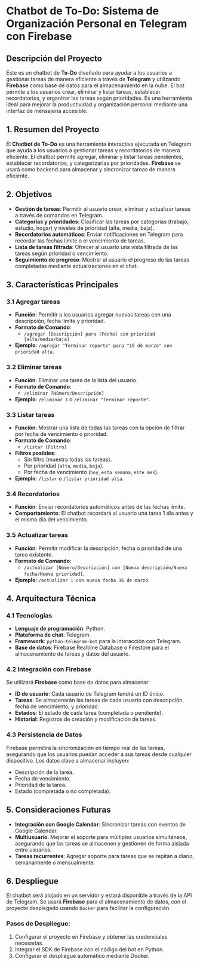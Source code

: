 # Chatbot de To-Do: Sistema de Organización Personal en Telegram con Firebase

## Descripción del Proyecto
Este es un chatbot de **To-Do** diseñado para ayudar a los usuarios a gestionar tareas de manera eficiente a través de **Telegram** y utilizando **Firebase** como base de datos para el almacenamiento en la nube. El bot permite a los usuarios crear, eliminar y listar tareas, establecer recordatorios, y organizar las tareas según prioridades. Es una herramienta ideal para mejorar la productividad y organización personal mediante una interfaz de mensajería accesible.

## 1. **Resumen del Proyecto**
El **Chatbot de To-Do** es una herramienta interactiva ejecutada en Telegram que ayuda a los usuarios a gestionar tareas y recordatorios de manera eficiente. El chatbot permite agregar, eliminar y listar tareas pendientes, establecer recordatorios, y categorizarlas por prioridades. **Firebase** se usará como backend para almacenar y sincronizar tareas de manera eficiente.

## 2. **Objetivos**
- **Gestión de tareas**: Permitir al usuario crear, eliminar y actualizar tareas a través de comandos en Telegram.
- **Categorías y prioridades**: Clasificar las tareas por categorías (trabajo, estudio, hogar) y niveles de prioridad (alta, media, baja).
- **Recordatorios automáticos**: Enviar notificaciones en Telegram para recordar las fechas límite o el vencimiento de tareas.
- **Lista de tareas filtrada**: Ofrecer al usuario una vista filtrada de las tareas según prioridad o vencimiento.
- **Seguimiento de progreso**: Mostrar al usuario el progreso de las tareas completadas mediante actualizaciones en el chat.

## 3. **Características Principales**

### 3.1 **Agregar tareas**
- **Función**: Permitir a los usuarios agregar nuevas tareas con una descripción, fecha límite y prioridad.
- **Formato de Comando**: 
  - `/agregar [Descripción] para [Fecha] con prioridad [alta/media/baja]`
- **Ejemplo**: `/agregar "Terminar reporte" para "15 de marzo" con prioridad alta`.

### 3.2 **Eliminar tareas**
- **Función**: Eliminar una tarea de la lista del usuario.
- **Formato de Comando**: 
  - `/eliminar [Número/Descripción]`
- **Ejemplo**: `/eliminar 1` o `/eliminar "Terminar reporte"`.

### 3.3 **Listar tareas**
- **Función**: Mostrar una lista de todas las tareas con la opción de filtrar por fecha de vencimiento o prioridad.
- **Formato de Comando**: 
  - `/listar [Filtro]`
- **Filtros posibles**: 
  - Sin filtro (muestra todas las tareas).
  - Por prioridad (`alta`, `media`, `baja`).
  - Por fecha de vencimiento (`hoy`, `esta semana`, `este mes`).
- **Ejemplo**: `/listar` o `/listar prioridad alta`.

### 3.4 **Recordatorios**
- **Función**: Enviar recordatorios automáticos antes de las fechas límite.
- **Comportamiento**: El chatbot recordará al usuario una tarea 1 día antes y el mismo día del vencimiento.

### 3.5 **Actualizar tareas**
- **Función**: Permitir modificar la descripción, fecha o prioridad de una tarea existente.
- **Formato de Comando**: 
  - `/actualizar [Número/Descripción] con [Nueva descripción/Nueva fecha/Nueva prioridad]`.
- **Ejemplo**: `/actualizar 1 con nueva fecha 16 de marzo`.

## 4. **Arquitectura Técnica**

### 4.1 **Tecnologías**
- **Lenguaje de programación**: Python.
- **Plataforma de chat**: Telegram.
- **Framework**: `python-telegram-bot` para la interacción con Telegram.
- **Base de datos**: Firebase Realtime Database o Firestore para el almacenamiento de tareas y datos del usuario.

### 4.2 **Integración con Firebase**
Se utilizará **Firebase** como base de datos para almacenar:
- **ID de usuario**: Cada usuario de Telegram tendrá un ID único.
- **Tareas**: Se almacenarán las tareas de cada usuario con descripción, fecha de vencimiento, y prioridad.
- **Estados**: El estado de cada tarea (completada o pendiente).
- **Historial**: Registros de creación y modificación de tareas.

### 4.3 **Persistencia de Datos**
Firebase permitirá la sincronización en tiempo real de las tareas, asegurando que los usuarios puedan acceder a sus tareas desde cualquier dispositivo. Los datos clave a almacenar incluyen:
- Descripción de la tarea.
- Fecha de vencimiento.
- Prioridad de la tarea.
- Estado (completada o no completada).

## 5. **Consideraciones Futuras**
- **Integración con Google Calendar**: Sincronizar tareas con eventos de Google Calendar.
- **Multiusuario**: Mejorar el soporte para múltiples usuarios simultáneos, asegurando que las tareas se almacenen y gestionen de forma aislada entre usuarios.
- **Tareas recurrentes**: Agregar soporte para tareas que se repitan a diario, semanalmente o mensualmente.

## 6. **Despliegue**
El chatbot será alojado en un servidor y estará disponible a través de la API de Telegram. Se usará **Firebase** para el almacenamiento de datos, con el proyecto desplegado usando `Docker` para facilitar la configuración. 

### Pasos de Despliegue:
1. Configurar el proyecto en Firebase y obtener las credenciales necesarias.
2. Integrar el SDK de Firebase con el código del bot en Python.
3. Configurar el despliegue automático mediante Docker.
